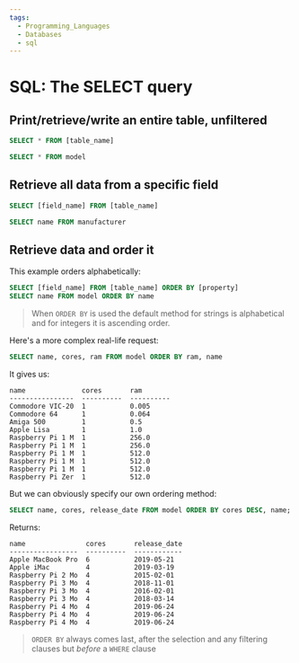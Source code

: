 ```yaml
---
tags:
  - Programming_Languages
  - Databases
  - sql
---
```


# SQL: The SELECT query

## Print/retrieve/write an entire table, unfiltered

````sql
SELECT * FROM [table_name]

SELECT * FROM model
````

## Retrieve all data from a specific field

````sql
SELECT [field_name] FROM [table_name]

SELECT name FROM manufacturer
````

## Retrieve data and order it

This example orders alphabetically: 

````sql
SELECT [field_name] FROM [table_name] ORDER BY [property]
SELECT name FROM model ORDER BY name 
````
 > When `ORDER BY` is used the default method for strings is alphabetical and for integers it is ascending order.

Here's a more complex real-life request:

````sql
SELECT name, cores, ram FROM model ORDER BY ram, name
````

It gives us:

````
name              cores       ram
----------------  ----------  ----------
Commodore VIC-20  1           0.005
Commodore 64      1           0.064
Amiga 500         1           0.5
Apple Lisa        1           1.0
Raspberry Pi 1 M  1           256.0
Raspberry Pi 1 M  1           256.0
Raspberry Pi 1 M  1           512.0
Raspberry Pi 1 M  1           512.0
Raspberry Pi 1 M  1           512.0
Raspberry Pi Zer  1           512.0
````

But we can obviously specify our own ordering method:

````sql
SELECT name, cores, release_date FROM model ORDER BY cores DESC, name;
````

Returns:

````
name               cores       release_date
-----------------  ----------  ------------
Apple MacBook Pro  6           2019-05-21
Apple iMac         4           2019-03-19
Raspberry Pi 2 Mo  4           2015-02-01
Raspberry Pi 3 Mo  4           2018-11-01
Raspberry Pi 3 Mo  4           2016-02-01
Raspberry Pi 3 Mo  4           2018-03-14
Raspberry Pi 4 Mo  4           2019-06-24
Raspberry Pi 4 Mo  4           2019-06-24
Raspberry Pi 4 Mo  4           2019-06-24
````

 > 
 > `ORDER BY` always comes last, after the selection and any filtering clauses but *before* a `WHERE` clause
